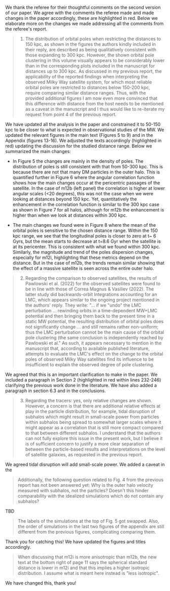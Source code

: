 We thank the referee for their thoughtful comments on the second version of our paper. 
We agree with the comments the referee made and made changes in the paper accordingly, 
these are highlighted in red. Below we elaborate more on the changes we made addressing 
all the comments from the referee's report. 

> 1) The distribution of orbital poles when restricting the distances to 150 kpc,
> as shown in the figures the authors kindly included in their reply, are
> described as being qualitatively consistent with those expanding to 300 kpc.
> However, the shown orbital pole clustering in this volume visually appears to be
> considerably lower than in the corresponding plots included in the manuscript
> for distances up to 300 kpc. As discussed in my previous report, the
> applicability of the reported findings when interpreting the observed Milky Way
> satellite system, for which most reliable orbital poles are restricted to
> distances below 150-200 kpc, require comparing similar distance ranges. Thus,
> with the provided additional figures I am now even more convinced that this
> difference with distance from the host needs to be mentioned as a caveat in
> the manuscript and I thus would like to re-iterate my request from point 4 of
> the previous report.

We have updated all the analysis in the paper and constrained it to 50-150 kpc to
be closer to what is expected in observational studies of the MW. We updated the relevant figures in 
the main text (Figures 5 to 9) and in the Appendix (figures 13-16). 
We adjusted the texts accordingly (highlighted in red) updating the discussion 
for the studied distance range. Below we summarized the main changes: 

- In Figure 5 the changes are mainly in the density of poles. The distribution of
poles is still consistent with that from 50-300 kpc. This is because there are not that
many DM particles in the outer halo. This is quantified further in Figure 6 where 
the angular correlation function shows how the main changes occur at the 
pericentric passages of the satellite. In the case of m12b (left panel)
the correlation is higher at lower angular scales (<20 degrees), this was not the case
when we were looking at distances beyond 150 kpc. Yet, quantitatively the enhancement in
the correlation function is similar to the 300 kpc case as shown in Figure 7 for all halos, although 
for m12b the enhancement is higher than when we look at distances within 300 kpc. 

- The main changes we found were in Figure 8 where the mean of the orbital poles is sensitive to the
chosen distance range. Within the 150 kpc range, we see that the longitudinal poles is closer to zero at t~ 6 Gyrs, but the mean starts to 
decrease at t=8.6 Gyr when the satellite is at its pericenter. This is consistent with what we found within 300 kpc.
Similarly, the magnitude and trend of the poles dispersion changes, especially for m12i, highlighting that these metrics depend 
on the distance. But in the case of m12b, the trends remain similar showing that the effect of a massive satellite is seen across the entire outer halo.  


> 2) Regarding the comparison to observed satellites, the results of Pawlowski et
> al. (2022) for the observed satellites were found to be in line with those of
> Correa Magnus & Vasiliev (2022). The latter study did backwards-orbit
> Integrations accounting for an LMC, which appears similar to the ongoing project
> mentioned in the authors' reply. They write: "... if we "undo" the LMC
> perturbation ... rewinding orbits in a time-dependent MW+LMC potential and then
> bringing them back to the present time in a static MW potential, the resulting
> distribution of orbital poles does not significantly change ... and still
> remains rather non-uniform; thus the LMC perturbation cannot be the main cause
> of the orbital pole clustering (the same conclusion is independently reached by
> Pawlowski et al." As such, it appears necessary to mention in the manuscript
> that, according to available published literature, attempts to evaluate the
> LMC's effect on the change to the orbital poles of observed Milky Way satellites
>find its influence to be insufficient to explain the observed degree of pole
> clustering.

We agreed that this is an important clarification to make in the paper. We
included a paragraph in Section 2 (highlighted in red within lines 232-246)
clarifying the previous work done in the literature. We have also added a paragraph 
in section 6.3 and in the conclusions. 

> 3) Regarding the tracers: yes, only relative changes are shown. However, a
> concern is that there are additional relative effects at play in the particle
> distribution, for example, tidal disruption of subhalos which might result in
> small-scale power from particles within subhalos being spread to somewhat larger
> scales where it might appear as a correlation that is still more compact
> compared to that between different subhalos. I understand that the authors can
> not fully explore this issue in the present work, but I believe it is of
> sufficient concern to justify a more clear separation of between the
> particle-based results and interpretations on the level of satellite galaxies,
>as requested in the previous report.

We agreed tidal disruption will add small-scale power. We added a caveat in the 

> Additionally, the following question related to Fig. 4 from the previous report
> has not been answered yet: Why is the outer halo velocity measured with
> subhalos, not the particles? Doesn't this hinder comparability with the
> idealized simulations which do not contain any subhalos?

TBD

> The labels of the simulations at the top of Fig. 5 got swapped. Also, the order
> of simulations in the last two figures of the appendix are still different from
> the previous figures, complicating comparing them.

 Thank you for catching this! We have updated the figures and titles accordingly. 

> When discussing that m12i is more anisotropic than m12b, the new text at the
> bottom right of page 11 says the spherical standard distance is lower in m12i
> and that this implies a higher isotropic distribution. I assume what is meant
> here instead is "less isotropic".

We have changed this, thank you! 
